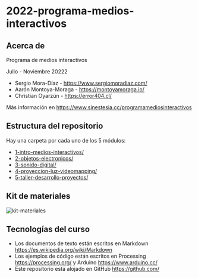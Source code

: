 # 2022-programa-medios-interactivos

## Acerca de

Programa de medios interactivos

Julio - Noviembre 20222

- Sergio Mora-Díaz - https://www.sergiomoradiaz.com/
- Aarón Montoya-Moraga - https://montoyamoraga.io/
- Christian Oyarzún - https://error404.cl/

Más información en https://www.sinestesia.cc/programamediosinteractivos

## Estructura del repositorio

Hay una carpeta por cada uno de los 5 módulos:

- [1-intro-medios-interactivos/](1-intro-medios-interactivos/)
- [2-objetos-electronicos/](2-objetos-electronicos/)
- [3-sonido-digital/](3-sonido-digital)
- [4-proyeccion-luz-videomapping/](4-proyeccion-luz-videomapping/)
- [5-taller-desarrollo-proyectos/](5-taller-desarrollo-proyectos/)

## Kit de materiales

![kit-materiales](media/kit-materiales.jpg)

## Tecnologías del curso

- Los documentos de texto están escritos en Markdown https://es.wikipedia.org/wiki/Markdown
- Los ejemplos de código están escritos en Processing https://processing.org/ y Arduino https://www.arduino.cc/
- Este repositorio está alojado en GitHub https://github.com/
